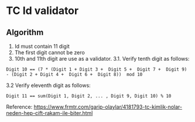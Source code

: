 # TC Id validator

## Algorithm

1. Id must contain 11 digit
2. The first digit cannot be zero
3. 10th and 11th digit are use as a validator.
3.1. Verify tenth digit as follows:
```
Digit 10 == (7 * (Digit 1 + Digit 3 +  Digit 5 +  Digit 7 +  Digit 9) - (Digit 2 + Digit 4 +  Digit 6 +  Digit 8))  mod 10
```
3.2 Verify eleventh digit as follows:
```
Digit 11 == sum(Digit 1, Digit 2, ... , Digit 9, Digit 10) % 10
```


Reference: https://www.frmtr.com/garip-olaylar/4181793-tc-kimlik-nolar-neden-hep-cift-rakam-ile-biter.html